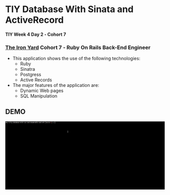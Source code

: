 # TIY Database With Sinata and ActiveRecord

#### TIY Week 4 Day 2 &dash; Cohort 7
### **[The Iron Yard](http://theironyard.com)** Cohort 7 &dash; Ruby On Rails Back-End Engineer

- This application shows the use of the following technologies:
  - Ruby
  - Sinatra
  - Postgress
  - Active Records
- The major features of the application are:
  - Dynamic Web pages
  - SQL Manipulation

## DEMO
![](https://raw.githubusercontent.com/brunz36/tiy-database-with-csv-and-enumerable-and-erb/master/docs/tiy-database_enumerable_and_erb.gif)
